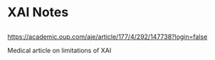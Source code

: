 # XAI Notes

##

https://academic.oup.com/aje/article/177/4/292/147738?login=false

Medical article on limitations of XAI
